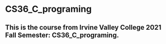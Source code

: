# CS36_C_programing
 
## This is the course from Irvine Valley College 2021 Fall Semester: CS36_C_programing.